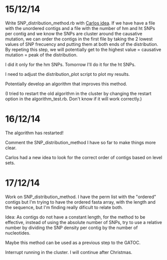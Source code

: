 15/12/14
=====

Write SNP_distribution_method.rb with [Carlos idea](http://nbviewer.ipython.org/github/calugo/GATOC/blob/master/Gatoc.ipynb). If we have have a file with the unordered contigs and a file with the number of hm and ht SNPs per contig and we know the SNPs are cluster around the causative mutation, we can order the contigs in the first file by taking the 2 lowest values of SNP frecuency and putting them at both ends of the distribution. By repeting this step, we will potentially get to the highest value = causative mutation = peak of the distribution.

I did it only for the hm SNPs. Tomorrow I'll do it for the ht SNPs. 

I need to adjust the distribution_plot script to plot my results. 

Potentially develop an algorithm that improves this method. 

(I tried to restart the old algorithm in the cluster by changing the restart option in the algorithm_test.rb. Don't know if it will work correctly.)

16/12/14
=====

The algorithm has restarted! 

Comment the SNP_distribution_method I have so far to make things more clear. 

Carlos had a new idea to look for the correct order of contigs  based on level sets.
 

17/12/14
=====

Work on SNP_distribution_method. I have the perm list with the "ordered" contigs but I'm trying to have the ordered fasta array, with  the length and the sequence, but I'm finding really dificult to relate both. 

Idea: As contigs do not have a constant length, for the method to be effective, instead of using the absolute number of SNPs, try to use a relative number by dividing the SNP density per contig by the number of nucleotides. 

Maybe this method can be used as a previous step to the GATOC. 

Interrupt running in the cluster. I will continue  after Christmas.




